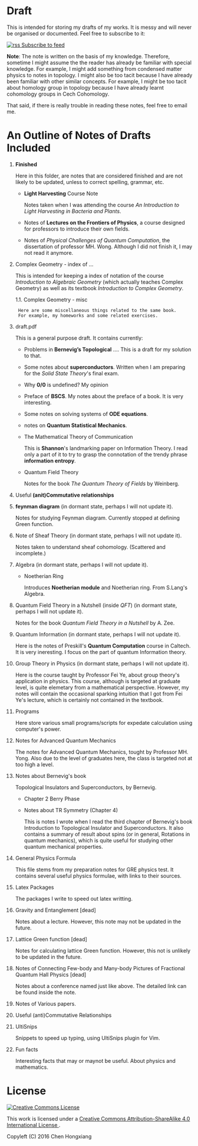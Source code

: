 # Draft
This is intended for storing my drafts of my works. It is messy and will never be organised or documented. Feel free to subscribe to it:

[![rss](https://cloud.githubusercontent.com/assets/6148706/20462606/377b9338-af5d-11e6-90b1-362048452c18.png) Subscribe to feed](https://github.com/we-taper/Draft/commits/master.atom)

**Note**: The note is written on the basis of my knowledge. Therefore, sometime I might assume the the reader has already be familiar with special knowledge. For example, I might add something from condensed matter physics to notes in topology. I might also be too tacit because I have already been familiar with other similar concepts. For example, I might be too tacit about homology group in topology because I have already learnt cohomology groups in Cech Cohomology.

That said, if there is really trouble in reading these notes, feel free to email me.

# An Outline of Notes of Drafts Included

1. **Finished**

    Here in this folder, are notes that are considered finished and are not
    likely to be updated, unless to correct spelling, grammar, etc.

    * **Light Harvesting** Course Note 

        Notes taken when I was attending the course *An Introduction to 
        Light Harvesting in Bacteria and Plants*.

    * Notes of **Lectures on the Frontiers of Physics**, a course
    designed for professors to introduce their own fields.

    * Notes of *Physical Challenges of Quantum Computation*, the
    dissertation of professor MH. Wong. Although I did not finish it,
    I may not read it anymore.

2. Complex Geometry - index of ...

    This is intended for keeping a index of notation of the course
    *Introduction to Algebraic Geometry* (which actually teaches
    Complex Geometry) as well as its textbook *Introduction
    to Complex Geometry*.

    1.1. Complex Geometry - misc

        Here are some miscellaneous things related to the same book.
        For example, my homeworks and some related exercises.

3. draft.pdf

    This is a general purpose draft. It contains currently:

    * Problems in **Bernevig’s Topological** .... This is a draft for
    my solution to that.

    * Some notes about **superconductors**. Written when I am preparing
    for the *Solid State Theory*'s final exam.
    * Why **0/0** is undefined? My opinion
    * Preface of **BSCS**. My notes about the preface of a book. It is
    very interesting.
    * Some notes on solving systems of **ODE equations**.
    * notes on **Quantum Statistical Mechanics**.

    * The Mathematical Theory of Communication

	    This is **Shannon**'s landmarking paper on Information Theory.
    	I read only a part of it to try to grasp the connotation 
	    of the trendy phrase **information entropy**.

    * Quantum Field Theory

        Notes for the book *The Quantum Theory of Fields* by Weinberg.

4. Useful **(anit)Commutative relationships**

5. **feynman diagram** (in dormant state, perhaps I will not update it).

	Notes for studying Feynman diagram. Currently stopped at defining
	Green function.

6. Note of Sheaf Theory (in dormant state, perhaps I will not update it). 

    Notes taken to understand sheaf cohomology. (Scattered and
    incomplete.)

7. Algebra (in dormant state, perhaps I will not update it). 
	* Noetherian Ring

		Introduces **Noetherian module** and Noetherian ring. 
		From S.Lang's Algebra.

8. Quantum Field Theory in a Nutshell (inside *QFT*)
(in dormant state, perhaps I will not update it). 

    Notes for the book *Quantum Field Theory in a Nutshell* by A. Zee.


9. Quantum Information (in dormant state, perhaps I will not update it). 
    
    Here is the notes of Preskill's **Quantum Computation** course in
    Caltech. It is very ineresting. I focus on the part of quantum
    Information theory.  

10. Group Theory in Physics (in dormant state, perhaps I will not update it). 

    Here is the course taught by Professor Fei Ye, about group theory's
    application in physics. This course, although is targeted at
    graduate level, is quite elemetary from a mathematical perspective.
    However, my notes will contain the occasional sparking intuition
    that I got from Fei Ye's lecture, which is certainly not contained
    in the textbook.

11. Programs 

    Here store various small programs/scripts for expedate calculation
    using computer's power.

12. Notes for Advanced Quantum Mechanics

    The notes for Advanced Quantum Mechanics, tought by Professor MH. Yong.
    Also due to the level of graduates here, the class is targeted not
    at too high a level.

13. Notes about Bernevig's book 

    Topological Insulators and Superconductors, by Bernevig.

    * Chapter 2 Berry Phase
    * Notes about TR Symmetry (Chapter 4)
    
        This is notes I wrote when I read the third chapter of
        Bernevig's book Introduction to Topological Insulator and
        Superconductors. It also contains a summary of result about
        spins (or in general, Rotations in quantum mechanics), which
        is quite useful for studying other quantum mechanical
        properties.

14. General Physics Formula

    This file stems from my preparation notes for GRE physics test. It
    contains several useful physics formulae, with links to their
    sources.

16. Latex Packages

    The packages I write to speed out latex writting.

17. Gravity and Entanglement [dead]

    Notes about a lecture. However, this note may not be updated in
    the future.

18. Lattice Green function [dead]

    Notes for calculating lattice Green function. However, this not is
    unlikely to be updated in the future.

19. Notes of Connecting Few-body and Many-body Pictures of Fractional
    Quantum Hall Physics [dead]

    Notes about a conference named just like above. The detailed
    link can be found inside the note.

20. Notes of Various papers.

21. Useful (anti)Commutative Relationships

22. UltiSnips

    Snippets to speed up typing, using UltiSnips plugin for Vim.

23. Fun facts

    Interesting facts that may or maynot be useful. About physics and
    mathematics.

# License

<a rel="license" href="http://creativecommons.org/licenses/by-sa/4.0/">
<img alt="Creative Commons License" style="border-width:0" src="https://i.creativecommons.org/l/by-sa/4.0/88x31.png" />
</a>

This work is licensed under a
<a rel="license" href="http://creativecommons.org/licenses/by-sa/4.0/">
Creative Commons Attribution-ShareAlike 4.0 International License
</a>.

Copyleft (C) 2016      Chen Hongxiang
